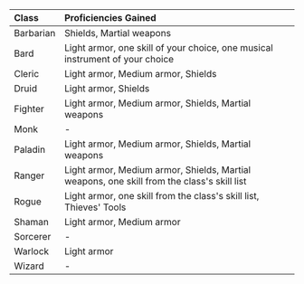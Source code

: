 
| Class     | Proficiencies Gained                                                                       |
| :-------- | :----------------------------------------------------------------------------------------- |
| Barbarian | Shields, Martial weapons                                                                   |
| Bard      | Light armor, one skill of your choice, one musical instrument of your choice               |
| Cleric    | Light armor, Medium armor, Shields                                                         |
| Druid     | Light armor, Shields                                                                       |
| Fighter   | Light armor, Medium armor, Shields, Martial weapons                                        |
| Monk      | -                                                                                          |
| Paladin   | Light armor, Medium armor, Shields, Martial weapons                                        |
| Ranger    | Light armor, Medium armor, Shields, Martial weapons, one skill from the class's skill list |
| Rogue     | Light armor, one skill from the class's skill list, Thieves' Tools                         |
| Shaman    | Light armor, Medium armor                                                                  |
| Sorcerer  | -                                                                                          |
| Warlock   | Light armor                                                                                |
| Wizard    | -                                                                                          |
